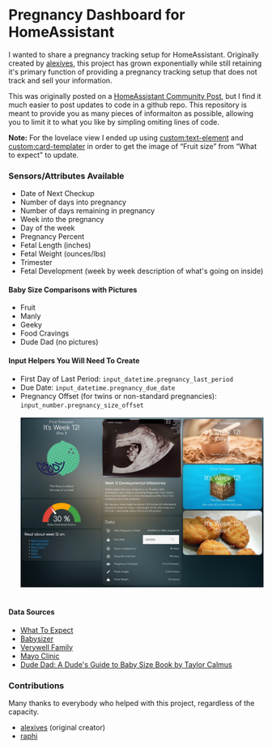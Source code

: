 # Pregnancy Dashboard for HomeAssistant

I wanted to share a pregnancy tracking setup for HomeAssistant. Originally created by [alexives](https://github.com/alexives), this project has grown exponentially while still retaining it's primary function of providing a pregnancy tracking setup that does not track and sell your information.<br>

This was originally posted on a [HomeAssistant Community Post](https://community.home-assistant.io/t/pregnancy-tracking-privately-with-tempalate-sensors/270583), but I find it much easier to post updates to code in a github repo. This repository is meant to provide you as many pieces of informaiton as possible, allowing you to limit it to what you like by simpling omiting lines of code.

**Note:** For the lovelace view I ended up using [custom:text-element](https://github.com/custom-cards/text-element) and [custom:card-templater](https://github.com/gadgetchnnel/lovelace-card-templater) in order to get the image of “Fruit size” from “What to expect” to update.


### Sensors/Attributes Available
- Date of Next Checkup
- Number of days into pregnancy
- Number of days remaining in pregnancy
- Week into the pregnancy
- Day of the week
- Pregnancy Percent
- Fetal Length (inches)
- Fetal Weight (ounces/lbs)
- Trimester
- Fetal Development (week by week description of what's going on inside)

#### Baby Size Comparisons with Pictures
- Fruit
- Manly
- Geeky
- Food Cravings
- Dude Dad (no pictures)

#### Input Helpers You Will Need To Create
- First Day of Last Period: `input_datetime.pregnancy_last_period`
- Due Date: `input_datetime.pregnancy_due_date`
- Pregnancy Offset (for twins or non-standard pregnancies): `input_number.pregnancy_size_offset`
<br><br />
![Dashboard](images/Dashboard.jpeg)
<br><br />
#### Data Sources
- [What To Expect](https://www.whattoexpect.com/)
- [Babysizer](https://babysizer.com/)
- [Verywell Family](https://www.verywellfamily.com/)
- [Mayo Clinic](https://www.mayoclinic.org/healthy-lifestyle/pregnancy-week-by-week/in-depth/hlv-20049471)
- [Dude Dad: A Dude's Guide to Baby Size Book by Taylor Calmus](https://www.dudedad.com/pages/dudes-guide-to-baby-size) 

### Contributions
Many thanks to everybody who helped with this project, regardless of the capacity.
- [alexives](https://github.com/alexives) (original creator)
- [raphi](https://community.home-assistant.io/u/raphi/summary)
